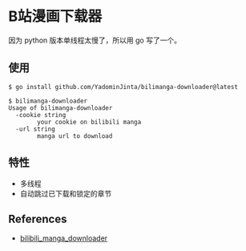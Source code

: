 # B站漫画下载器

因为 python 版本单线程太慢了，所以用 go 写了一个。

## 使用

```shell
$ go install github.com/YadominJinta/bilimanga-downloader@latest

$ bilimanga-downloader
Usage of bilimanga-downloader
  -cookie string
        your cookie on bilibili manga
  -url string
        manga url to download
```

## 特性

- 多线程
- 自动跳过已下载和锁定的章节

## References

- [bilibili_manga_downloader](https://github.com/xuruoyu/bilibili_manga_downloader)